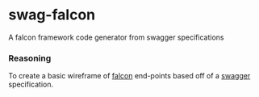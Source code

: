 # swag-falcon
A falcon framework code generator from swagger specifications

### Reasoning

To create a basic wireframe of [falcon](http://falconframework.org/) end-points based off of a [swagger](http://swagger.io/) specification.
